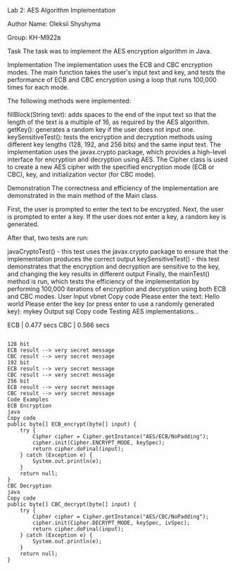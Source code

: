 Lab 2: AES Algorithm Implementation


Author
Name: Oleksii Shyshyma

Group:  КН-М922в

Task
The task was to implement the AES encryption algorithm in Java.

Implementation
The implementation uses the ECB and CBC encryption modes. The main function takes the user's input text and key, and tests the performance of ECB and CBC encryption using a loop that runs 100,000 times for each mode.

The following methods were implemented:

fillBlock(String text): adds spaces to the end of the input text so that the length of the text is a multiple of 16, as required by the AES algorithm.
getKey(): generates a random key if the user does not input one.
keySensitiveTest(): tests the encryption and decryption methods using different key lengths (128, 192, and 256 bits) and the same input text.
The implementation uses the javax.crypto package, which provides a high-level interface for encryption and decryption using AES. The Cipher class is used to create a new AES cipher with the specified encryption mode (ECB or CBC), key, and initialization vector (for CBC mode).

Demonstration
The correctness and efficiency of the implementation are demonstrated in the main method of the Main class.

First, the user is prompted to enter the text to be encrypted. Next, the user is prompted to enter a key. If the user does not enter a key, a random key is generated.

After that, two tests are run:

javaCryptoTest() - this test uses the javax.crypto package to ensure that the implementation produces the correct output
keySensitiveTest() - this test demonstrates that the encryption and decryption are sensitive to the key, and changing the key results in different output
Finally, the mainTest() method is run, which tests the efficiency of the implementation by performing 100,000 iterations of encryption and decryption using both ECB and CBC modes.
User Input
vbnet
Copy code
Please enter the text:
Hello world
Please enter the key (or press enter to use a randomly generated key):
mykey
Output
sql
Copy code
Testing AES implementations...

ECB | 0.477 secs
CBC | 0.566 secs

~~~ keySensitiveTest ~~~

128 bit
ECB result --> very secret message
CBC result --> very secret message
192 bit
ECB result --> very secret message
CBC result --> very secret message
256 bit
ECB result --> very secret message
CBC result --> very secret message
Code Examples
ECB Encryption
java
Copy code
public byte[] ECB_encrypt(byte[] input) {
    try {
        Cipher cipher = Cipher.getInstance("AES/ECB/NoPadding");
        cipher.init(Cipher.ENCRYPT_MODE, keySpec);
        return cipher.doFinal(input);
    } catch (Exception e) {
        System.out.println(e);
    }
    return null;
}
CBC Decryption
java
Copy code
public byte[] CBC_decrypt(byte[] input) {
    try {
        Cipher cipher = Cipher.getInstance("AES/CBC/NoPadding");
        cipher.init(Cipher.DECRYPT_MODE, keySpec, ivSpec);
        return cipher.doFinal(input);
    } catch (Exception e) {
        System.out.println(e);
    }
    return null;
}
~~~
